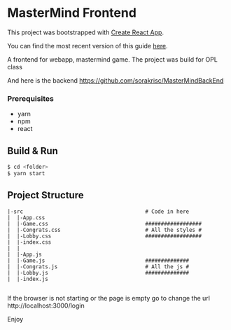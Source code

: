 # MasterMind Frontend #

This project was bootstrapped with [Create React App](https://github.com/facebookincubator/create-react-app).

You can find the most recent version of this guide [here](https://github.com/facebookincubator/create-react-app/blob/master/packages/react-scripts/template/README.md).


A frontend for webapp, mastermind game. The project was build for OPL class

And here is the backend
https://github.com/sorakrisc/MasterMindBackEnd

### Prerequisites

* yarn
* npm
* react

## Build & Run ##

```sh
$ cd <folder>
$ yarn start

```

## Project Structure ##

```
|-src                                       # Code in here
|  |-App.css
|  |-Game.css                               ##################
|  |-Congrats.css                           # All the styles #
|  |-Lobby.css                              ##################
|  |-index.css
|  |
|  |-App.js
|  |-Game.js                                ##############
|  |-Congrats.js                            # All the js #
|  |-Lobby.js                               ##############
|  |-index.js


```

If the browser is not starting or the page is empty go to change the url http://localhost:3000/login

Enjoy